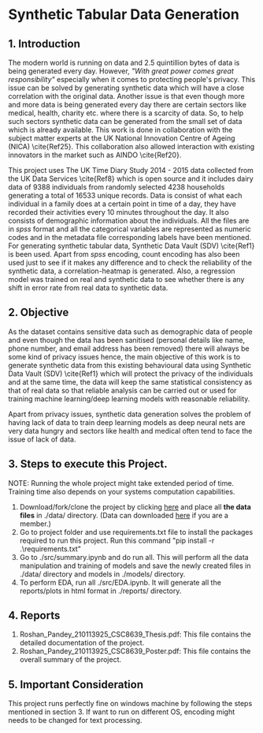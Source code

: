 # Synthetic Tabular Data Generation

## 1. Introduction
The modern world is running on data and 2.5 quintillion bytes of data is being generated every day. However, *"With great power comes great responsibility"* especially when it comes to protecting people's privacy. This issue can be solved by generating synthetic data which will have a close correlation with the original data. Another issue is that even though more and more data is being generated every day there are certain sectors like medical, health, charity etc. where there is a scarcity of data. So, to help such sectors synthetic data can be generated from the small set of data which is already available. This work is done in collaboration with the subject matter experts at the UK National Innovation Centre of Ageing (NICA) \cite{Ref25}. This collaboration also allowed interaction with existing innovators in the market such as AINDO \cite{Ref20}.

This project uses The UK Time Diary Study 2014 - 2015 data collected from the UK Data Services \cite{Ref8} which is open source and it includes dairy data of 9388 individuals from randomly selected 4238 households generating a total of 16533 unique records. Data is consist of what each individual in a family does at a certain point in time of a day, they have recorded their activities every 10 minutes throughout the day. It also consists of demographic information about the individuals. All the files are in $spss$ format and all the categorical variables are represented as numeric codes and in the metadata file corresponding labels have been mentioned. 
For generating synthetic tabular data,  Synthetic Data Vault (SDV) \cite{Ref1} is been used. Apart from $spss$ encoding, count encoding has also been used just to see if it makes any difference and to check the reliability of the synthetic data, a correlation-heatmap is generated. Also, a regression model was trained on real and synthetic data to see whether there is any shift in error rate from real data to synthetic data.

## 2. Objective

As the dataset contains sensitive data such as demographic data of people and even though the data has been sanitised (personal details like name, phone number, and email address has been removed) there will always be some kind of privacy issues hence, the main objective of this work is to generate synthetic data from this existing behavioural data using Synthetic Data Vault (SDV) \cite{Ref1} which will protect the privacy of the individuals and at the same time, the data will keep the same statistical consistency as that of real data so that reliable analysis can be carried out or used for training machine learning/deep learning models with reasonable reliability. 

Apart from privacy issues, synthetic data generation solves the problem of having lack of data to train deep learning models as deep neural nets are very data hungry and sectors like health and medical often tend to face the issue of lack of data.

## 3. Steps to execute this Project.
NOTE: Running the whole project might take extended period of time. Training time also depends on your systems computation capabilities.
1. Download/fork/clone the project by clicking [here](https://github.com/roshan-pandey/synthetic-data-gen) and place all **the data files** in ./data/ directory. (Data can downloaded [here](https://ukdataservice.ac.uk/) if you are a member.)
2. Go to project folder and use requirements.txt file to install the packages required to run this project. Run this command "pip install -r .\requirements.txt"
3. Go to ./src/summary.ipynb and do run all. This will perform all the data manipulation and training of models and save the newly created files in ./data/ directory and models in ./models/ directory.
4. To perform EDA, run all ./src/EDA.ipynb. It will generate all the reports/plots in html format in ./reports/ directory.


## 4. Reports

1. Roshan_Pandey_210113925_CSC8639_Thesis.pdf: This file contains the detailed documentation of the project.
2. Roshan_Pandey_210113925_CSC8639_Poster.pdf: This file contains the overall summary of the project.

## 5. Important Consideration
This project runs perfectly fine on windows machine by following the steps mentioned in section 3. If want to run on different OS, encoding might needs to be changed for text processing.
